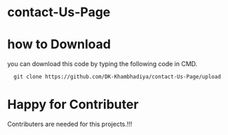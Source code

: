 # contact-Us-Page
# how to Download
you can download this code by typing the following code in CMD.
```
  git clone https://github.com/DK-Khambhadiya/contact-Us-Page/upload
```

# Happy for Contributer
Contributers are needed for this projects.!!!
